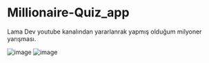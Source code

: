 # Millionaire-Quiz_app

Lama Dev youtube kanalından yararlanrak yapmış olduğum milyoner yarışması.  

  ![image](https://github.com/RecepOnur/Millionaire-Quiz_app/assets/119112193/c3fab24f-e65b-448e-a3a5-3d90860caf38)    ![image](https://github.com/RecepOnur/Millionaire-Quiz_app/assets/119112193/acc32b59-da16-4286-8361-c38aa295e70d)


